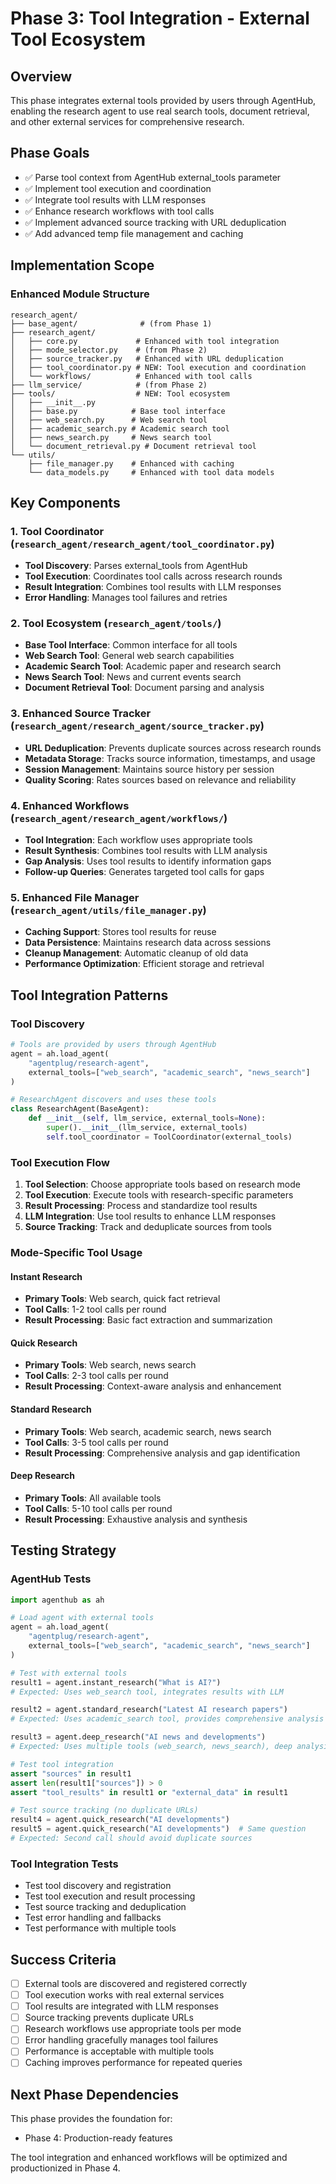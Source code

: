 # Phase 3: Tool Integration - External Tool Ecosystem

## Overview

This phase integrates external tools provided by users through AgentHub, enabling the research agent to use real search tools, document retrieval, and other external services for comprehensive research.

## Phase Goals

- ✅ Parse tool context from AgentHub external_tools parameter
- ✅ Implement tool execution and coordination
- ✅ Integrate tool results with LLM responses
- ✅ Enhance research workflows with tool calls
- ✅ Implement advanced source tracking with URL deduplication
- ✅ Add advanced temp file management and caching

## Implementation Scope

### Enhanced Module Structure
```
research_agent/
├── base_agent/              # (from Phase 1)
├── research_agent/
│   ├── core.py             # Enhanced with tool integration
│   ├── mode_selector.py    # (from Phase 2)
│   ├── source_tracker.py   # Enhanced with URL deduplication
│   ├── tool_coordinator.py # NEW: Tool execution and coordination
│   └── workflows/          # Enhanced with tool calls
├── llm_service/            # (from Phase 2)
├── tools/                  # NEW: Tool ecosystem
│   ├── __init__.py
│   ├── base.py            # Base tool interface
│   ├── web_search.py      # Web search tool
│   ├── academic_search.py # Academic search tool
│   ├── news_search.py     # News search tool
│   └── document_retrieval.py # Document retrieval tool
└── utils/
    ├── file_manager.py    # Enhanced with caching
    └── data_models.py     # Enhanced with tool data models
```

## Key Components

### 1. Tool Coordinator (`research_agent/research_agent/tool_coordinator.py`)
- **Tool Discovery**: Parses external_tools from AgentHub
- **Tool Execution**: Coordinates tool calls across research rounds
- **Result Integration**: Combines tool results with LLM responses
- **Error Handling**: Manages tool failures and retries

### 2. Tool Ecosystem (`research_agent/tools/`)
- **Base Tool Interface**: Common interface for all tools
- **Web Search Tool**: General web search capabilities
- **Academic Search Tool**: Academic paper and research search
- **News Search Tool**: News and current events search
- **Document Retrieval Tool**: Document parsing and analysis

### 3. Enhanced Source Tracker (`research_agent/research_agent/source_tracker.py`)
- **URL Deduplication**: Prevents duplicate sources across research rounds
- **Metadata Storage**: Tracks source information, timestamps, and usage
- **Session Management**: Maintains source history per session
- **Quality Scoring**: Rates sources based on relevance and reliability

### 4. Enhanced Workflows (`research_agent/research_agent/workflows/`)
- **Tool Integration**: Each workflow uses appropriate tools
- **Result Synthesis**: Combines tool results with LLM analysis
- **Gap Analysis**: Uses tool results to identify information gaps
- **Follow-up Queries**: Generates targeted tool calls for gaps

### 5. Enhanced File Manager (`research_agent/utils/file_manager.py`)
- **Caching Support**: Stores tool results for reuse
- **Data Persistence**: Maintains research data across sessions
- **Cleanup Management**: Automatic cleanup of old data
- **Performance Optimization**: Efficient storage and retrieval

## Tool Integration Patterns

### Tool Discovery
```python
# Tools are provided by users through AgentHub
agent = ah.load_agent(
    "agentplug/research-agent", 
    external_tools=["web_search", "academic_search", "news_search"]
)

# ResearchAgent discovers and uses these tools
class ResearchAgent(BaseAgent):
    def __init__(self, llm_service, external_tools=None):
        super().__init__(llm_service, external_tools)
        self.tool_coordinator = ToolCoordinator(external_tools)
```

### Tool Execution Flow
1. **Tool Selection**: Choose appropriate tools based on research mode
2. **Tool Execution**: Execute tools with research-specific parameters
3. **Result Processing**: Process and standardize tool results
4. **LLM Integration**: Use tool results to enhance LLM responses
5. **Source Tracking**: Track and deduplicate sources from tools

### Mode-Specific Tool Usage

#### Instant Research
- **Primary Tools**: Web search, quick fact retrieval
- **Tool Calls**: 1-2 tool calls per round
- **Result Processing**: Basic fact extraction and summarization

#### Quick Research
- **Primary Tools**: Web search, news search
- **Tool Calls**: 2-3 tool calls per round
- **Result Processing**: Context-aware analysis and enhancement

#### Standard Research
- **Primary Tools**: Web search, academic search, news search
- **Tool Calls**: 3-5 tool calls per round
- **Result Processing**: Comprehensive analysis and gap identification

#### Deep Research
- **Primary Tools**: All available tools
- **Tool Calls**: 5-10 tool calls per round
- **Result Processing**: Exhaustive analysis and synthesis

## Testing Strategy

### AgentHub Tests
```python
import agenthub as ah

# Load agent with external tools
agent = ah.load_agent(
    "agentplug/research-agent", 
    external_tools=["web_search", "academic_search", "news_search"]
)

# Test with external tools
result1 = agent.instant_research("What is AI?")
# Expected: Uses web_search tool, integrates results with LLM

result2 = agent.standard_research("Latest AI research papers")
# Expected: Uses academic_search tool, provides comprehensive analysis

result3 = agent.deep_research("AI news and developments")
# Expected: Uses multiple tools (web_search, news_search), deep analysis

# Test tool integration
assert "sources" in result1
assert len(result1["sources"]) > 0
assert "tool_results" in result1 or "external_data" in result1

# Test source tracking (no duplicate URLs)
result4 = agent.quick_research("AI developments")
result5 = agent.quick_research("AI developments")  # Same question
# Expected: Second call should avoid duplicate sources
```

### Tool Integration Tests
- Test tool discovery and registration
- Test tool execution and result processing
- Test source tracking and deduplication
- Test error handling and fallbacks
- Test performance with multiple tools

## Success Criteria

- [ ] External tools are discovered and registered correctly
- [ ] Tool execution works with real external services
- [ ] Tool results are integrated with LLM responses
- [ ] Source tracking prevents duplicate URLs
- [ ] Research workflows use appropriate tools per mode
- [ ] Error handling gracefully manages tool failures
- [ ] Performance is acceptable with multiple tools
- [ ] Caching improves performance for repeated queries

## Next Phase Dependencies

This phase provides the foundation for:
- Phase 4: Production-ready features

The tool integration and enhanced workflows will be optimized and productionized in Phase 4.
